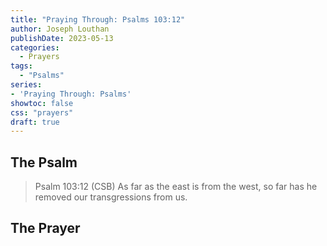 ```yaml
---
title: "Praying Through: Psalms 103:12"
author: Joseph Louthan
publishDate: 2023-05-13
categories:
  - Prayers
tags:
  - "Psalms"
series:
- 'Praying Through: Psalms'
showtoc: false
css: "prayers"
draft: true
---
```

## The Psalm

>Psalm 103:12 (CSB) As far as the east is from the west, so far has he removed our transgressions from us. 

## The Prayer

<div style="font-variant: small-caps;">

</div>

```text

```
